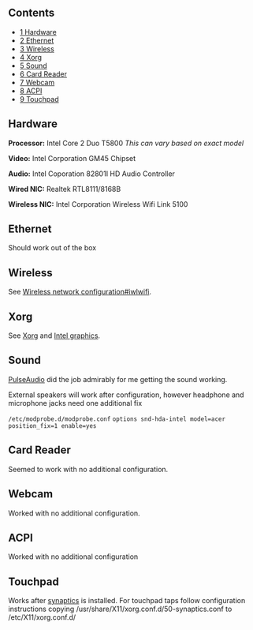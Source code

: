 ## Contents

*   [1 Hardware](#Hardware)
*   [2 Ethernet](#Ethernet)
*   [3 Wireless](#Wireless)
*   [4 Xorg](#Xorg)
*   [5 Sound](#Sound)
*   [6 Card Reader](#Card_Reader)
*   [7 Webcam](#Webcam)
*   [8 ACPI](#ACPI)
*   [9 Touchpad](#Touchpad)

## Hardware

**Processor:** Intel Core 2 Duo T5800 *This can vary based on exact model*

**Video:** Intel Corporation GM45 Chipset

**Audio:** Intel Coporation 82801I HD Audio Controller

**Wired NIC:** Realtek RTL8111/8168B

**Wireless NIC:** Intel Corporation Wireless Wifi Link 5100

## Ethernet

Should work out of the box

## Wireless

See [Wireless network configuration#iwlwifi](/index.php/Wireless_network_configuration#iwlwifi "Wireless network configuration").

## Xorg

See [Xorg](/index.php/Xorg "Xorg") and [Intel graphics](/index.php/Intel_graphics "Intel graphics").

## Sound

[PulseAudio](/index.php/PulseAudio "PulseAudio") did the job admirably for me getting the sound working.

External speakers will work after configuration, however headphone and microphone jacks need one additional fix

 `/etc/modprobe.d/modprobe.conf`  `options snd-hda-intel model=acer position_fix=1 enable=yes` 

## Card Reader

Seemed to work with no additional configuration.

## Webcam

Worked with no additional configuration.

## ACPI

Worked with no additional configuration

## Touchpad

Works after [synaptics](/index.php/Synaptics "Synaptics") is installed. For touchpad taps follow configuration instructions copying /usr/share/X11/xorg.conf.d/50-synaptics.conf to /etc/X11/xorg.conf.d/